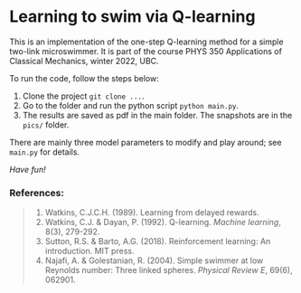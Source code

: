 # Learning to swim via Q-learning

This is an implementation of the one-step Q-learning method for a simple two-link microswimmer.
It is part of the course PHYS 350 Applications of Classical Mechanics, winter 2022, UBC.

To run the code, follow the steps below:

1. Clone the project `git clone ...`.
2. Go to the folder and run the python script `python main.py`.
3. The results are saved as pdf in the main folder. The snapshots are in the `pics/` folder.

There are mainly three model parameters to modify and play around; see `main.py` for details.

*Have fun!*


### References:

> 1. Watkins, C.J.C.H. (1989). Learning from delayed rewards.
> 2. Watkins, C.J. & Dayan, P. (1992). Q-learning. *Machine learning*, 8(3), 279-292.
> 3. Sutton, R.S. & Barto, A.G. (2018). Reinforcement learning: An introduction. MIT press.
> 4. Najafi, A. & Golestanian, R. (2004). Simple swimmer at low Reynolds number: Three linked spheres. *Physical Review E*, 69(6), 062901.
